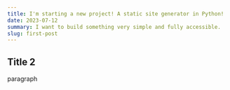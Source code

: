 ```yaml
---
title: I'm starting a new project! A static site generator in Python!
date: 2023-07-12
summary: I want to build something very simple and fully accessible.
slug: first-post
---
```


## Title 2

paragraph
